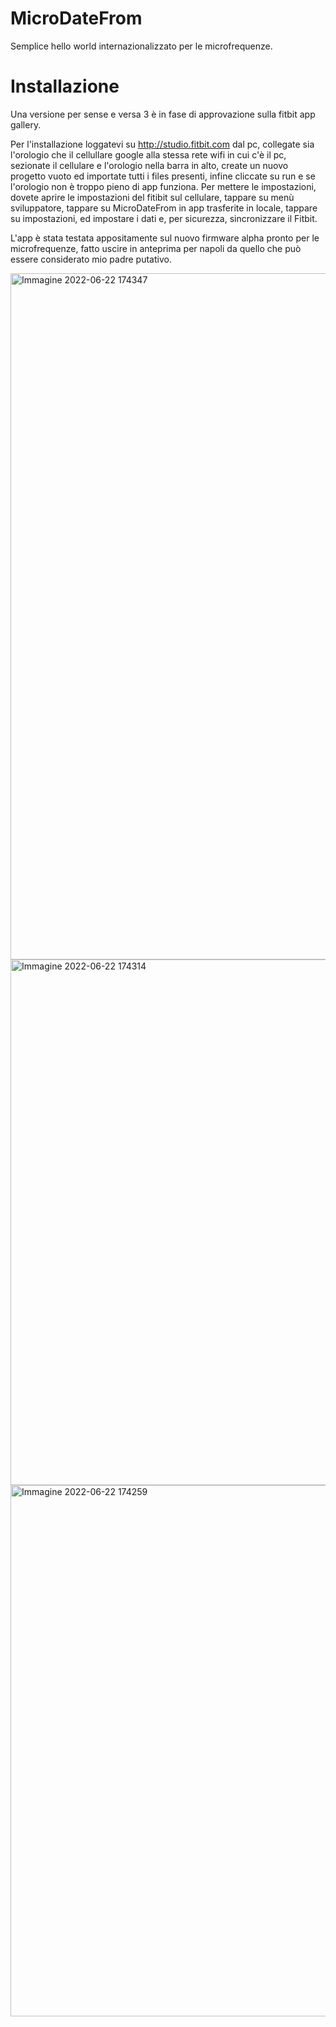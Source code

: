 # MicroDateFrom
Semplice hello world internazionalizzato per le microfrequenze.

# Installazione

Una versione per sense e versa 3 è in fase di approvazione sulla fitbit app gallery.

Per l'installazione loggatevi su http://studio.fitbit.com dal pc, collegate sia l'orologio che il cellullare google alla stessa rete wifi in cui c'è il pc, sezionate il cellulare e l'orologio nella barra in alto, create un nuovo progetto vuoto ed importate tutti i files presenti, infine cliccate su run e se l'orologio non  è troppo pieno di app funziona.
Per mettere le impostazioni, dovete aprire le impostazioni del fitibit sul cellulare, tappare su menù sviluppatore, tappare su MicroDateFrom in app trasferite in locale, tappare su impostazioni, ed impostare i dati  e, per sicurezza, sincronizzare il Fitbit.

L'app è stata testata appositamente sul nuovo firmware alpha pronto per le microfrequenze, fatto uscire in anteprima per napoli da quello che può essere considerato mio padre putativo.

<img width="1098" alt="Immagine 2022-06-22 174347" src="https://user-images.githubusercontent.com/49764967/175074582-c9c4d374-8004-45c4-8edd-f6ad11a356d1.png">
<img width="841" alt="Immagine 2022-06-22 174314" src="https://user-images.githubusercontent.com/49764967/175074594-4f9368f8-13a0-49f6-a72c-fbaed1a3650a.png">
<img width="850" alt="Immagine 2022-06-22 174259" src="https://user-images.githubusercontent.com/49764967/175074595-947550e8-f031-4c2d-8304-a8687088c437.png">


